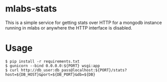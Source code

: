 # mlabs-stats
This is a simple service for getting stats over HTTP for a mongodb instance running in mlabs or anywhere the HTTP interface is disabled.

# Usage
```shell
$ pip install -r requirements.txt
$ gunicorn --bind 0.0.0.0:${PORT} wsgi:app
$ curl http://db_user:db_pass@localhost:${PORT}/stats?host=${DB_HOST}&port=${DB_PORT}&db=${DB}
```
